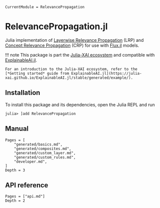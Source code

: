 ```@meta
CurrentModule = RelevancePropagation
```

# RelevancePropagation.jl

Julia implementation of [Layerwise Relevance Propagation](https://journals.plos.org/plosone/article?id=10.1371/journal.pone.0130140) (LRP) 
and [Concept Relevance Propagation](https://www.nature.com/articles/s42256-023-00711-8) (CRP) 
for use with [Flux.jl](https://fluxml.ai) models.

!!! note
    This package is part the [Julia-XAI ecosystem](https://github.com/Julia-XAI) and compatible with
    [ExplainableAI.jl](https://github.com/Julia-XAI/ExplainableAI.jl).

    For an introduction to the Julia-XAI ecosystem, refer to the 
    [*Getting started* guide from ExplainableAI.jl](https://julia-xai.github.io/ExplainableAI.jl/stable/generated/example/).



## Installation 
To install this package and its dependencies, open the Julia REPL and run 
```julia-repl
julia> ]add RelevancePropagation
```

## Manual
```@contents
Pages = [
    "generated/basics.md",
    "generated/composites.md",
    "generated/custom_layer.md",
    "generated/custom_rules.md",
    "developer.md",
]
Depth = 3
```

## API reference
```@contents
Pages = ["api.md"]
Depth = 2
```
